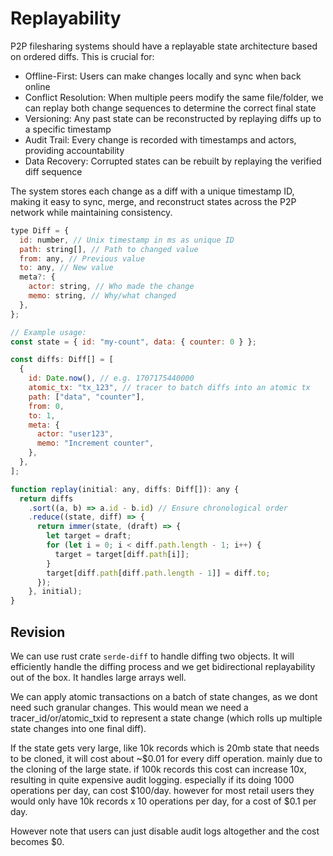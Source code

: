 # Replayability

P2P filesharing systems should have a replayable state architecture based on ordered diffs. This is crucial for:

- Offline-First: Users can make changes locally and sync when back online
- Conflict Resolution: When multiple peers modify the same file/folder, we can replay both change sequences to determine the correct final state
- Versioning: Any past state can be reconstructed by replaying diffs up to a specific timestamp
- Audit Trail: Every change is recorded with timestamps and actors, providing accountability
- Data Recovery: Corrupted states can be rebuilt by replaying the verified diff sequence

The system stores each change as a diff with a unique timestamp ID, making it easy to sync, merge, and reconstruct states across the P2P network while maintaining consistency.

```js
type Diff = {
  id: number, // Unix timestamp in ms as unique ID
  path: string[], // Path to changed value
  from: any, // Previous value
  to: any, // New value
  meta?: {
    actor: string, // Who made the change
    memo: string, // Why/what changed
  },
};

// Example usage:
const state = { id: "my-count", data: { counter: 0 } };

const diffs: Diff[] = [
  {
    id: Date.now(), // e.g. 1707175440000
    atomic_tx: "tx_123", // tracer to batch diffs into an atomic tx
    path: ["data", "counter"],
    from: 0,
    to: 1,
    meta: {
      actor: "user123",
      memo: "Increment counter",
    },
  },
];

function replay(initial: any, diffs: Diff[]): any {
  return diffs
    .sort((a, b) => a.id - b.id) // Ensure chronological order
    .reduce((state, diff) => {
      return immer(state, (draft) => {
        let target = draft;
        for (let i = 0; i < diff.path.length - 1; i++) {
          target = target[diff.path[i]];
        }
        target[diff.path[diff.path.length - 1]] = diff.to;
      });
    }, initial);
}
```

## Revision

We can use rust crate `serde-diff` to handle diffing two objects. It will efficiently handle the diffing process and we get bidirectional replayability out of the box. It handles large arrays well.

We can apply atomic transactions on a batch of state changes, as we dont need such granular changes. This would mean we need a tracer_id/or/atomic_txid to represent a state change (which rolls up multiple state changes into one final diff).

If the state gets very large, like 10k records which is 20mb state that needs to be cloned, it will cost about ~$0.01 for every diff operation. mainly due to the cloning of the large state. if 100k records this cost can increase 10x, resulting in quite expensive audit logging. especially if its doing 1000 operations per day, can cost $100/day. however for most retail users they would only have 10k records x 10 operations per day, for a cost of $0.1 per day.

However note that users can just disable audit logs altogether and the cost becomes $0.
